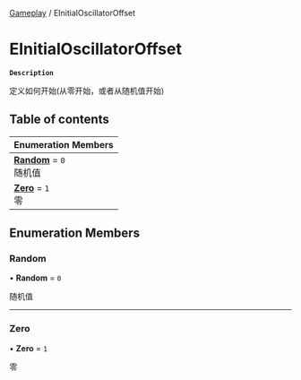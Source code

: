 [Gameplay](../modules/Gameplay.Gameplay.md) / EInitialOscillatorOffset

# EInitialOscillatorOffset <Badge type="tip" text="Enumeration" />

**`Description`**

定义如何开始(从零开始，或者从随机值开始)

## Table of contents

| Enumeration Members |
| :-----|
| **[Random](Gameplay.Gameplay.EInitialOscillatorOffset.md#random)** = ``0`` <br> 随机值|
| **[Zero](Gameplay.Gameplay.EInitialOscillatorOffset.md#zero)** = ``1`` <br> 零|

## Enumeration Members

### Random

• **Random** = ``0``

随机值

___

### Zero

• **Zero** = ``1``

零

